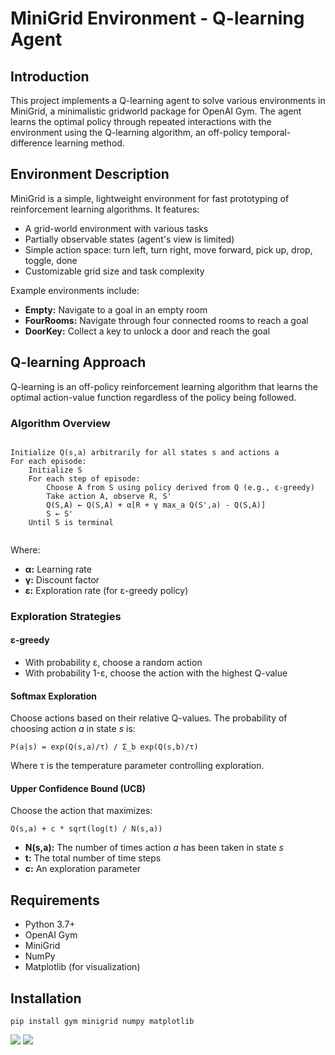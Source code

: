 <h1>MiniGrid Environment - Q-learning Agent</h1>


<h2>Introduction</h2>
    <p>This project implements a Q-learning agent to solve various environments in MiniGrid, a minimalistic gridworld package for OpenAI Gym. The agent learns the optimal policy through repeated interactions with the environment using the Q-learning algorithm, an off-policy temporal-difference learning method.</p>

<h2>Environment Description</h2>
    <p>MiniGrid is a simple, lightweight environment for fast prototyping of reinforcement learning algorithms. It features:</p>
    <ul>
        <li>A grid-world environment with various tasks</li>
        <li>Partially observable states (agent's view is limited)</li>
        <li>Simple action space: turn left, turn right, move forward, pick up, drop, toggle, done</li>
        <li>Customizable grid size and task complexity</li>
    </ul>

 <p>Example environments include:</p>
    <ul>
        <li><strong>Empty:</strong> Navigate to a goal in an empty room</li>
        <li><strong>FourRooms:</strong> Navigate through four connected rooms to reach a goal</li>
        <li><strong>DoorKey:</strong> Collect a key to unlock a door and reach the goal</li>
    </ul>

 <h2>Q-learning Approach</h2>
    <p>Q-learning is an off-policy reinforcement learning algorithm that learns the optimal action-value function regardless of the policy being followed.</p>

 <h3>Algorithm Overview</h3>
    <pre><code>
Initialize Q(s,a) arbitrarily for all states s and actions a
For each episode:
    Initialize S
    For each step of episode:
        Choose A from S using policy derived from Q (e.g., ε-greedy)
        Take action A, observe R, S'
        Q(S,A) ← Q(S,A) + α[R + γ max_a Q(S',a) - Q(S,A)]
        S ← S'
    Until S is terminal
    </code></pre>

   <p>Where:</p>
    <ul>
        <li><strong>α:</strong> Learning rate</li>
        <li><strong>γ:</strong> Discount factor</li>
        <li><strong>ε:</strong> Exploration rate (for ε-greedy policy)</li>
    </ul>

   <h3>Exploration Strategies</h3>

   <h4>ε-greedy</h4>
    <ul>
        <li>With probability ε, choose a random action</li>
        <li>With probability 1-ε, choose the action with the highest Q-value</li>
    </ul>

  <h4>Softmax Exploration</h4>
    <p>Choose actions based on their relative Q-values. The probability of choosing action <em>a</em> in state <em>s</em> is:</p>
    <pre><code>P(a|s) = exp(Q(s,a)/τ) / Σ_b exp(Q(s,b)/τ)</code></pre>
    <p>Where τ is the temperature parameter controlling exploration.</p>

   <h4>Upper Confidence Bound (UCB)</h4>
    <p>Choose the action that maximizes:</p>
    <pre><code>Q(s,a) + c * sqrt(log(t) / N(s,a))</code></pre>
    <ul>
        <li><strong>N(s,a):</strong> The number of times action <em>a</em> has been taken in state <em>s</em></li>
        <li><strong>t:</strong> The total number of time steps</li>
        <li><strong>c:</strong> An exploration parameter</li>
    </ul>

   <h2>Requirements</h2>
    <ul>
        <li>Python 3.7+</li>
        <li>OpenAI Gym</li>
        <li>MiniGrid</li>
        <li>NumPy</li>
        <li>Matplotlib (for visualization)</li>
    </ul>

<h2>Installation</h2>
    <pre><code>pip install gym minigrid numpy matplotlib</code></pre>

<img src="https://media.discordapp.net/attachments/1279373242267602967/1294371527650836480/Q-learning_Steps_Vs_Episode.png?ex=670ac4ec&is=6709736c&hm=44e4d5a42f1789cd90c96cea1354b083fc91a4910309caae3079ad1d4c9f95a8&=&format=webp&quality=lossless&width=713&height=540">

<img src="https://media.discordapp.net/attachments/1279373242267602967/1294371527311102093/Q-Learning_Reward_Vs_Episode.png?ex=670ac4ec&is=6709736c&hm=f9cfc693f10d035d023332821068d99ade8d6737627d94c96d420189964423cb&=&format=webp&quality=lossless&width=722&height=540">